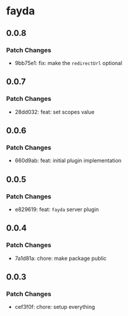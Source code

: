 # fayda

## 0.0.8

### Patch Changes

- 9bb75e1: fix: make the `redirectUrl` optional

## 0.0.7

### Patch Changes

- 28dd032: feat: set scopes value

## 0.0.6

### Patch Changes

- 660d9ab: feat: initial plugin implementation

## 0.0.5

### Patch Changes

- e829619: feat: `fayda` server plugin

## 0.0.4

### Patch Changes

- 7a1d81a: chore: make package public

## 0.0.3

### Patch Changes

- cef3f0f: chore: setup everything
